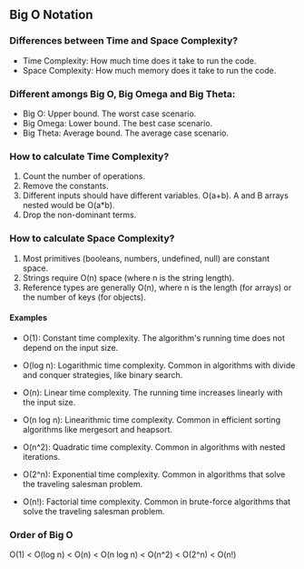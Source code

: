 ## Big O Notation

### Differences between Time and Space Complexity?

- Time Complexity: How much time does it take to run the code.
- Space Complexity: How much memory does it take to run the code.

### Different amongs Big O, Big Omega and Big Theta:

- Big O: Upper bound. The worst case scenario.
- Big Omega: Lower bound. The best case scenario.
- Big Theta: Average bound. The average case scenario.

### How to calculate Time Complexity?

1. Count the number of operations.
2. Remove the constants.
3. Different inputs should have different variables. O(a+b). A and B arrays nested would be O(a\*b).
4. Drop the non-dominant terms.

### How to calculate Space Complexity?

1. Most primitives (booleans, numbers, undefined, null) are constant space.
2. Strings require O(n) space (where n is the string length).
3. Reference types are generally O(n), where n is the length (for arrays) or the number of keys (for objects).

#### Examples

- O(1): Constant time complexity. The algorithm's running time does not depend on the input size.

- O(log n): Logarithmic time complexity. Common in algorithms with divide and conquer strategies, like binary search.

- O(n): Linear time complexity. The running time increases linearly with the input size.

- O(n log n): Linearithmic time complexity. Common in efficient sorting algorithms like mergesort and heapsort.

- O(n^2): Quadratic time complexity. Common in algorithms with nested iterations.

- O(2^n): Exponential time complexity. Common in algorithms that solve the traveling salesman problem.

- O(n!): Factorial time complexity. Common in brute-force algorithms that solve the traveling salesman problem.

### Order of Big O

O(1) < O(log n) < O(n) < O(n log n) < O(n^2) < O(2^n) < O(n!)

